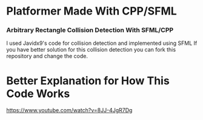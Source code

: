 # Platformer Made With CPP/SFML

### Arbitrary Rectangle Collision Detection With SFML/CPP

I used Javidx9's code for collision detection and implemented using SFML
If you have better solution for this collision detection you can fork this repository and change the code.

# Better Explanation for How This Code Works
https://www.youtube.com/watch?v=8JJ-4JgR7Dg
